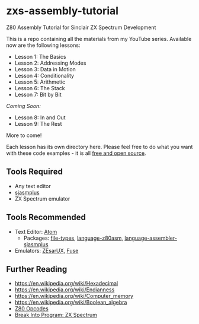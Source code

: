 # zxs-assembly-tutorial
Z80 Assembly Tutorial for Sinclair ZX Spectrum Development

This is a repo containing all the materials from my YouTube series. Available
now are the following lessons:

- Lesson 1: The Basics
- Lesson 2: Addressing Modes
- Lesson 3: Data in Motion
- Lesson 4: Conditionality
- Lesson 5: Arithmetic
- Lesson 6: The Stack
- Lesson 7: Bit by Bit

*Coming Soon:*
- Lesson 8: In and Out
- Lesson 9: The Rest

More to come!

Each lesson has its own directory here. Please feel free to do what you want
with these code examples - it is all [free and open source](LICENSE).

## Tools Required
- Any text editor
- [sjasmplus](https://github.com/z00m128/sjasmplus)
- ZX Spectrum emulator

## Tools Recommended
- Text Editor: [Atom](https://atom.io/)
   - Packages: [file-types](https://atom.io/packages/file-types), [language-z80asm](https://atom.io/packages/language-z80asm), [language-assembler-sjasmplus](https://atom.io/packages/language-assembler-sjasmplus)
- Emulators: [ZEsarUX](https://github.com/chernandezba/zesarux), [Fuse](http://fuse-emulator.sourceforge.net/)

## Further Reading

- https://en.wikipedia.org/wiki/Hexadecimal
- https://en.wikipedia.org/wiki/Endianness
- https://en.wikipedia.org/wiki/Computer_memory
- https://en.wikipedia.org/wiki/Boolean_algebra
- [Z80 Opcodes](http://z80-heaven.wikidot.com/opcode-reference-chart)
- [Break Into Program: ZX Spectrum](http://www.breakintoprogram.co.uk/computers/zx-spectrum)
